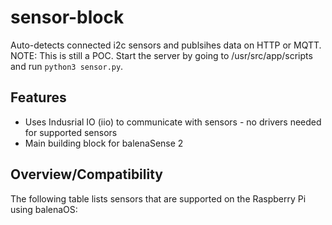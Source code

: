 # sensor-block
Auto-detects connected i2c sensors and publsihes data on HTTP or MQTT.
NOTE: This is still a POC. Start the server by going to /usr/src/app/scripts and run `python3 sensor.py`.

## Features
- Uses Indusrial IO (iio) to communicate with sensors - no drivers needed for supported sensors
- Main building block for balenaSense 2

## Overview/Compatibility
The following table lists sensors that are supported on the Raspberry Pi using balenaOS:
